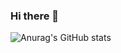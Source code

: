 ### Hi there 👋

![Anurag's GitHub stats](https://github-readme-stats.vercel.app/api?username=sunggyujin&show_icons=true&theme=radical)

<!--
**SungGyuJin/SungGyuJin** is a ✨ _special_ ✨ repository because its `README.md` (this file) appears on your GitHub profile.

Here are some ideas to get you started:

- 🔭 I’m currently working on ...
- 🌱 I’m currently learning ...
- 👯 I’m looking to collaborate on ...
- 🤔 I’m looking for help with ...
- 💬 Ask me about ...
- 📫 How to reach me: ...
- 😄 Pronouns: ...
- ⚡ Fun fact: ...
-->
